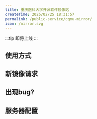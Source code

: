 ```yaml
---
title: 重庆医科大学开源软件镜像站
createTime: 2025/02/25 18:31:57
permalink: /public-service/cqmu-mirror/
icon: /mirror.svg
---
```


:::tip
即将上线
:::

## 使用方式

## 新镜像请求

## 出现bug?

## 服务器配置

